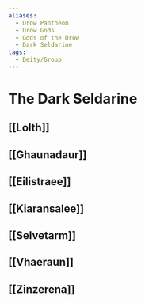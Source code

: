 ```yaml
---
aliases:
  - Drow Pantheon
  - Drow Gods
  - Gods of the Drow
  - Dark Seldarine
tags:
  - Deity/Group
---
```

# The Dark Seldarine
## [[Lolth]]
## [[Ghaunadaur]]
## [[Eilistraee]]
## [[Kiaransalee]]
## [[Selvetarm]]
## [[Vhaeraun]]
## [[Zinzerena]]
